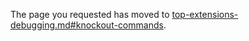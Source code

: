 The page you requested has moved to [top-extensions-debugging.md#knockout-commands](top-extensions-debugging.md#knockout-commands).
